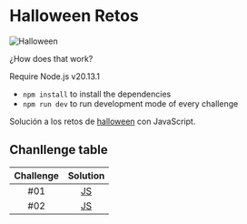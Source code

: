 # Halloween Retos
![Halloween](https://github.com/user-attachments/assets/5373adc3-cd3e-4d72-a8e8-5709c944d5b5)

¿How does that work?

Require Node.js v20.13.1

* `npm install` to install the dependencies
* `npm run dev` to run development mode of every challenge

Solución a los retos de [halloween](https://halloween.dev/) con JavaScript.


## Chanllenge table

| Challenge |                                 Solution                                   |
| :-------: |:--------------------------------------------------------------------------: |
|    #01    | [JS](challenges/challenge-01/index.js) |
|    #02    | [JS](challenges/challenge-02/index.js) |
